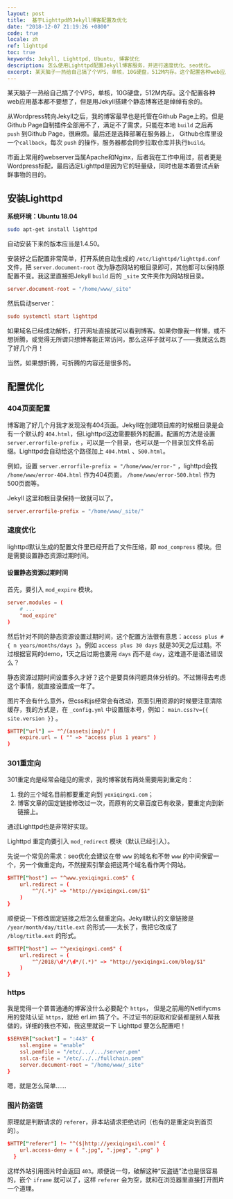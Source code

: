 ```yaml
---
layout: post
title:  基于Lighttpd的Jekyll博客配置及优化
date: "2018-12-07 21:19:26 +0800"
code: true
locale: zh
ref: lighttpd
toc: true
keywords: Jekyll, Lighttpd, Ubuntu, 博客优化
description: 怎么使用Lighttpd配置Jekyll博客服务，并进行速度优化、seo优化。
excerpt: 某天脑子一热给自己搞了个VPS，单核，10G硬盘，512M内存。这个配置各种web应用基本都不要想了，但是用Jekyll搭建个静态博客还是绰绰有余的。
---
```

某天脑子一热给自己搞了个VPS，单核，10G硬盘，512M内存。这个配置各种web应用基本都不要想了，但是用Jekyll搭建个静态博客还是绰绰有余的。

从Wordpress转向Jekyll之后，我的博客最早也是托管在Github Page上的。但是Github Page自制插件全部用不了，满足不了需求，只能在本地 `build` 之后再 `push` 到Github Page，很麻烦。最后还是选择部署在服务器上， Github仓库里设一个`callback`，每次 `push` 的操作，服务器都会同步拉取仓库并执行`build`。

市面上常用的webserver当属Apache和Nginx，后者我在工作中用过，前者更是Wordpress标配，最后选定Lighttpd是因为它的轻量级，同时也是本着尝试点新鲜事物的目的。

## 安装Lighttpd

**系统环境：Ubuntu 18.04**

```sh
sudo apt-get install lighttpd
```

自动安装下来的版本应当是1.4.50。

安装好之后配置非常简单，打开系统自动生成的 `/etc/lighttpd/lighttpd.conf` 文件，把 `server.document-root` 改为静态网站的根目录即可，其他都可以保持原配置不变。我这里直接把Jekyll `build` 后的 `_site` 文件夹作为网站根目录。

```conf
server.document-root = "/home/www/_site"
```

然后启动server：

```conf
sudo systemctl start lighttpd
```

如果域名已经成功解析，打开网址直接就可以看到博客。如果你像我一样懒，或不想折腾，或觉得无所谓只想博客能正常访问，那么这样子就可以了——我就这么跑了好几个月！

当然，如果想折腾，可折腾的内容还是很多的。

## 配置优化

### 404页面配置

博客跑了好几个月我才发现没有404页面。Jekyll在创建项目库的时候根目录是会有一个默认的 `404.html`，但Lighttpd这边需要额外的配置。配置的方法是设置 `server.errorfile-prefix` ，可以是一个目录，也可以是一个目录加文件名前缀。Lighttpd会自动给这个路径加上 `404.html` 、`500.html`。

例如，设置 `server.errorfile-prefix = "/home/www/error-"` ，lighttpd会找 `/home/www/error-404.html` 作为404页面， `/home/www/error-500.html` 作为500页面等。

Jekyll 这里和根目录保持一致就可以了。

```conf
server.errorfile-prefix = "/home/www/_site/"
```

### 速度优化

lighttpd默认生成的配置文件里已经开启了文件压缩，即 `mod_compress` 模块。但是需要设置静态资源过期时间。

#### 设置静态资源过期时间

首先，要引入 `mod_expire` 模块。

```conf
server.modules = (
	# ...
	"mod_expire"
)
```

然后针对不同的静态资源设置过期时间，这个配置方法很有意思：`access plus #{ n years/months/days }`。例如 `access plus 30 days` 就是30天之后过期。不过根据官网的demo，1天之后过期也要用 `days` 而不是 `day`，这难道不是语法错误么？

静态资源过期时间设置多久才好？这个是要具体问题具体分析的。不过懒得去考虑这个事情，就直接设置成一年了。

图片不会有什么意外，但css和js经常会有改动，页面引用资源的时候要注意清除缓存，我的方式是，在 `_config.yml` 中设置版本号，例如： `main.css?v={{ site.version }}` 。

```conf
$HTTP["url"] =~ "^/(assets|img)/" (
	expire.url = ( "" => "access plus 1 years" )
)
```

### 301重定向

301重定向是经常会碰见的需求，我的博客就有两处需要用到重定向：

1. 我的三个域名目前都要重定向到 `yexiqingxi.com`；
2. 博客文章的固定链接修改过一次，而原有的文章百度已有收录，要重定向到新链接上。

通过Lighttpd也是非常好实现。

Lighttpd 重定向要引入 `mod_redirect` 模块（默认已经引入）。

先说一个常见的需求：seo优化会建议在带 `www` 的域名和不带 `www` 的中间保留一个，另一个做重定向，不然搜索引擎会把这两个域名看作两个网站。

```conf
$HTTP["host"] =~ "^www.yexiqingxi.com$" {
	url.redirect = (
		"^/(.*)" => "http://yexiqingxi.com/$1"
	)
}
```

顺便说一下修改固定链接之后怎么做重定向。Jekyll默认的文章链接是 `/year/month/day/title.ext` 的形式——太长了，我把它改成了 `/blog/title.ext` 的形式。

```conf
$HTTP["host"] =~ "^yexiqingxi.com$" {
	url.redirect = (
		"^/2018/\d*/\d*/(.*)" => "http://yexiqingxi.com/blog/$1"
	)
}
```

### https

我是觉得一个普普通通的博客没什么必要配个 `https`， 但是之前用的Netlifycms用的登陆认证 `https`，就给 erl.im 搞了个。不过证书的获取和安装都是别人帮我做的，详细的我也不知，我这里就说一下 Lighttpd 要怎么配置吧！

```conf
$SERVER["socket"] = ":443" {
	ssl.engine = "enable"
	ssl.pemfile = "/etc/.../.../server.pem"
	ssl.ca-file = "/etc/../../fullchain.pem"
	server.document-root = "/home/www/_site"
}
```

嗯，就是怎么简单……

### 图片防盗链

原理就是判断请求的 `referer`，非本站请求拒绝访问（也有的是重定向到首页的）。

```conf
$HTTP["referer"] !~ "^($|http://yexiqingxi\.com)" {
    url.access-deny = ( ".jpg", ".jpeg", ".png" )
  }
```

这样外站引用图片时会返回 `403`。顺便说一句，破解这种“反盗链”法也是很容易的，嵌个 `iframe` 就可以了，这样 `referer` 会为空，就和在浏览器里直接打开图片一个道理。
